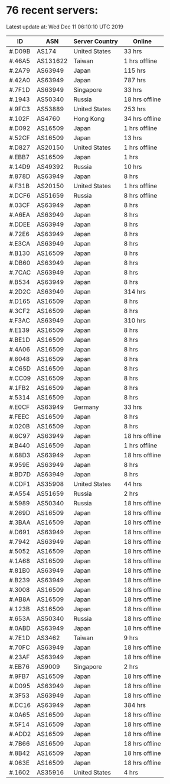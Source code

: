 # 76 recent servers:

Latest update at: Wed Dec 11 06:10:10 UTC 2019

| ID | ASN | Server Country | Online |
| -- | --- | -------------- | ------ |
| #.D09B | AS174 | United States | 33 hrs |
| #.46A5 | AS131622 | Taiwan | 1 hrs offline |
| #.2A79 | AS63949 | Japan | 115 hrs |
| #.42A0 | AS63949 | Japan | 787 hrs |
| #.7F1D | AS63949 | Singapore | 33 hrs |
| #.1943 | AS50340 | Russia | 18 hrs offline |
| #.9FC3 | AS53889 | United States | 253 hrs |
| #.102F | AS4760 | Hong Kong | 34 hrs offline |
| #.D092 | AS16509 | Japan | 1 hrs offline |
| #.52CF | AS16509 | Japan | 13 hrs |
| #.D827 | AS20150 | United States | 1 hrs offline |
| #.EBB7 | AS16509 | Japan | 1 hrs |
| #.14D9 | AS49392 | Russia | 10 hrs |
| #.878D | AS63949 | Japan | 8 hrs |
| #.F31B | AS20150 | United States | 1 hrs offline |
| #.DCF6 | AS51659 | Russia | 8 hrs offline |
| #.03CF | AS63949 | Japan | 8 hrs |
| #.A6EA | AS63949 | Japan | 8 hrs |
| #.DDEE | AS63949 | Japan | 8 hrs |
| #.72E6 | AS63949 | Japan | 8 hrs |
| #.E3CA | AS63949 | Japan | 8 hrs |
| #.B130 | AS16509 | Japan | 8 hrs |
| #.DB60 | AS63949 | Japan | 8 hrs |
| #.7CAC | AS63949 | Japan | 8 hrs |
| #.B534 | AS63949 | Japan | 8 hrs |
| #.2D2C | AS63949 | Japan | 314 hrs |
| #.D165 | AS16509 | Japan | 8 hrs |
| #.3CF2 | AS16509 | Japan | 8 hrs |
| #.F3AC | AS63949 | Japan | 310 hrs |
| #.E139 | AS16509 | Japan | 8 hrs |
| #.BE1D | AS16509 | Japan | 8 hrs |
| #.4A06 | AS16509 | Japan | 8 hrs |
| #.6048 | AS16509 | Japan | 8 hrs |
| #.C65D | AS16509 | Japan | 8 hrs |
| #.CC09 | AS16509 | Japan | 8 hrs |
| #.1FB2 | AS16509 | Japan | 8 hrs |
| #.5314 | AS16509 | Japan | 8 hrs |
| #.E0CF | AS63949 | Germany | 33 hrs |
| #.FEEC | AS16509 | Japan | 8 hrs |
| #.020B | AS16509 | Japan | 8 hrs |
| #.6C97 | AS63949 | Japan | 18 hrs offline |
| #.B440 | AS16509 | Japan | 1 hrs offline |
| #.68D3 | AS63949 | Japan | 18 hrs offline |
| #.959E | AS63949 | Japan | 8 hrs |
| #.BD7D | AS63949 | Japan | 8 hrs |
| #.CDF1 | AS35908 | United States | 44 hrs |
| #.A554 | AS51659 | Russia | 2 hrs |
| #.5989 | AS50340 | Russia | 18 hrs offline |
| #.269D | AS16509 | Japan | 18 hrs offline |
| #.3BAA | AS16509 | Japan | 18 hrs offline |
| #.D691 | AS63949 | Japan | 18 hrs offline |
| #.7942 | AS63949 | Japan | 18 hrs offline |
| #.5052 | AS16509 | Japan | 18 hrs offline |
| #.1A68 | AS16509 | Japan | 18 hrs offline |
| #.81B0 | AS63949 | Japan | 18 hrs offline |
| #.B239 | AS63949 | Japan | 18 hrs offline |
| #.3008 | AS16509 | Japan | 18 hrs offline |
| #.AB8A | AS16509 | Japan | 18 hrs offline |
| #.123B | AS16509 | Japan | 18 hrs offline |
| #.653A | AS50340 | Russia | 18 hrs offline |
| #.0ABD | AS63949 | Japan | 18 hrs offline |
| #.7E1D | AS3462 | Taiwan | 9 hrs |
| #.70FC | AS63949 | Japan | 18 hrs offline |
| #.23AF | AS63949 | Japan | 18 hrs offline |
| #.EB76 | AS9009 | Singapore | 2 hrs |
| #.9FB7 | AS16509 | Japan | 18 hrs offline |
| #.D095 | AS63949 | Japan | 18 hrs offline |
| #.3F53 | AS63949 | Japan | 18 hrs offline |
| #.DC16 | AS63949 | Japan | 384 hrs |
| #.0A65 | AS16509 | Japan | 18 hrs offline |
| #.5F14 | AS16509 | Japan | 18 hrs offline |
| #.ADD2 | AS16509 | Japan | 18 hrs offline |
| #.7B66 | AS16509 | Japan | 18 hrs offline |
| #.8B42 | AS16509 | Japan | 18 hrs offline |
| #.063E | AS16509 | Japan | 18 hrs offline |
| #.1602 | AS35916 | United States | 4 hrs |

